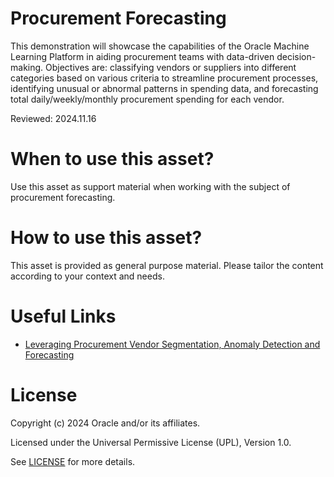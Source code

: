 # Procurement Forecasting

This demonstration will showcase the capabilities of the Oracle Machine Learning Platform in aiding procurement teams with data-driven decision-making.
Objectives are: classifying vendors or suppliers into different categories based on various criteria to streamline procurement processes, identifying unusual or abnormal patterns in spending data, and forecasting total daily/weekly/monthly procurement spending for each vendor.

Reviewed: 2024.11.16


# When to use this asset?

Use this asset as support material when working with the subject of procurement forecasting.


# How to use this asset?

This asset is provided as general purpose material. Please tailor the content according to your context and needs.

 
# Useful Links

- [Leveraging Procurement Vendor Segmentation, Anomaly Detection and Forecasting](https://www.youtube.com/watch?v=Ilz4lJzHZcs)

 
# License
 
Copyright (c) 2024 Oracle and/or its affiliates.
 
Licensed under the Universal Permissive License (UPL), Version 1.0.
 
See [LICENSE](https://github.com/oracle-devrel/technology-engineering/blob/main/LICENSE) for more details.
